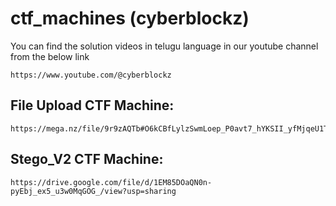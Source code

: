 # ctf_machines (cyberblockz)
You can find the solution videos in telugu language in our youtube channel from the below link
```
https://www.youtube.com/@cyberblockz
```
## File Upload CTF Machine:
```
https://mega.nz/file/9r9zAQTb#O6kCBfLylzSwmLoep_P0avt7_hYKSII_yfMjqeU1TLk
```

## Stego_V2 CTF Machine:
```
https://drive.google.com/file/d/1EM85DOaQN0n-pyEbj_ex5_u3w0MqGOG_/view?usp=sharing
```
